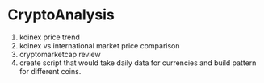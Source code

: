 # CryptoAnalysis

1. koinex price trend
2. koinex vs international market price comparison
3. cryptomarketcap review
4. create script that would take daily data for currencies and build pattern for different coins. 
